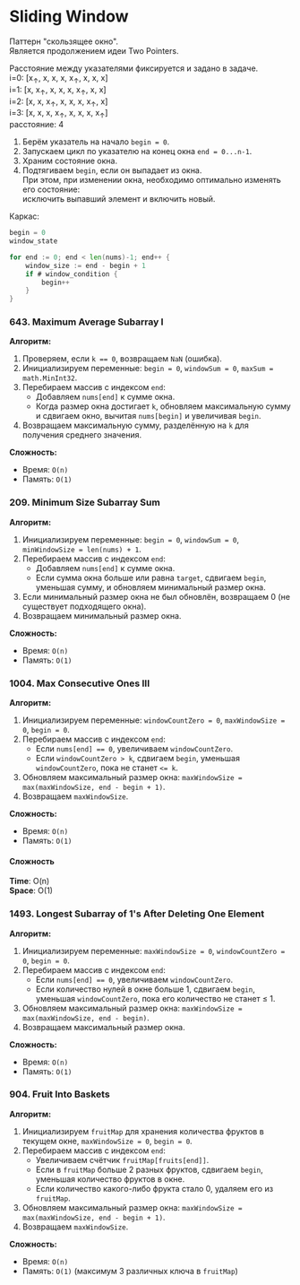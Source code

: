 # Sliding Window

Паттерн "скользящее окно".  
Является продолжением идеи Two Pointers.

Расстояние между указателями фиксируется и задано в задаче.  
i=0: [x<sub>↑</sub>, x, x, x, x<sub>↑</sub>, x, x, x]  
i=1: [x, x<sub>↑</sub>, x, x, x, x<sub>↑</sub>, x, x]  
i=2: [x, x, x<sub>↑</sub>, x, x, x, x<sub>↑</sub>, x]  
i=3: [x, x, x, x<sub>↑</sub>, x, x, x, x<sub>↑</sub>]  
расстояние: 4  

1. Берём указатель на начало `begin = 0`.  
2. Запускаем цикл по указателю на конец окна `end = 0...n-1`.
3. Храним состояние окна.
4. Подтягиваем `begin`, если он выпадает из окна.  
   При этом, при изменении окна, необходимо оптимально изменять его состояние:  
   исключить выпавший элемент и включить новый.

Каркас: 
```go
begin = 0  
window_state  

for end := 0; end < len(nums)-1; end++ {  
    window_size := end - begin + 1  
    if # window_condition {  
        begin++  
    }  
}  
```

### 643. Maximum Average Subarray I

**Алгоритм:**
1. Проверяем, если `k == 0`, возвращаем `NaN` (ошибка).
2. Инициализируем переменные: `begin = 0`, `windowSum = 0`, `maxSum = math.MinInt32`.
3. Перебираем массив с индексом `end`:
   - Добавляем `nums[end]` к сумме окна.
   - Когда размер окна достигает `k`, обновляем максимальную сумму и сдвигаем окно, вычитая `nums[begin]` и увеличивая `begin`.
4. Возвращаем максимальную сумму, разделённую на `k` для получения среднего значения.

**Сложность:**
- Время: `O(n)`
- Память: `O(1)`
### 209. Minimum Size Subarray Sum

**Алгоритм:**
1. Инициализируем переменные: `begin = 0`, `windowSum = 0`, `minWindowSize = len(nums) + 1`.
2. Перебираем массив с индексом `end`:
   - Добавляем `nums[end]` к сумме окна.
   - Если сумма окна больше или равна `target`, сдвигаем `begin`, уменьшая сумму, и обновляем минимальный размер окна.
3. Если минимальный размер окна не был обновлён, возвращаем 0 (не существует подходящего окна).
4. Возвращаем минимальный размер окна.

**Сложность:**
- Время: `O(n)`
- Память: `O(1)`

### 1004. Max Consecutive Ones III

**Алгоритм:**  
1. Инициализируем переменные: `windowCountZero = 0`, `maxWindowSize = 0`, `begin = 0`.  
2. Перебираем массив с индексом `end`:  
   - Если `nums[end] == 0`, увеличиваем `windowCountZero`.
   - Если `windowCountZero > k`, сдвигаем `begin`, уменьшая `windowCountZero`, пока не станет `<= k`.  
3. Обновляем максимальный размер окна: `maxWindowSize = max(maxWindowSize, end - begin + 1)`.  
4. Возвращаем `maxWindowSize`.  

**Сложность:**  
- Время: `O(n)`  
- Память: `O(1)`  

#### Сложность  
**Time**: O(n)  
**Space**: O(1) 


### 1493. Longest Subarray of 1's After Deleting One Element

**Алгоритм:**
1. Инициализируем переменные: `maxWindowSize = 0`, `windowCountZero = 0`, `begin = 0`.
2. Перебираем массив с индексом `end`:
   - Если `nums[end] == 0`, увеличиваем `windowCountZero`.
   - Если количество нулей в окне больше 1, сдвигаем `begin`, уменьшая `windowCountZero`, пока его количество не станет ≤ 1.
3. Обновляем максимальный размер окна: `maxWindowSize = max(maxWindowSize, end - begin)`.
4. Возвращаем максимальный размер окна.

**Сложность:**
- Время: `O(n)`
- Память: `O(1)`

### 904. Fruit Into Baskets  
**Алгоритм:**
1. Инициализируем `fruitMap` для хранения количества фруктов в текущем окне, `maxWindowSize = 0`, `begin = 0`.
2. Перебираем массив с индексом `end`:
   - Увеличиваем счётчик `fruitMap[fruits[end]]`.
   - Если в `fruitMap` больше 2 разных фруктов, сдвигаем `begin`, уменьшая количество фруктов в окне.
   - Если количество какого-либо фрукта стало 0, удаляем его из `fruitMap`.
3. Обновляем максимальный размер окна: `maxWindowSize = max(maxWindowSize, end - begin + 1)`.
4. Возвращаем `maxWindowSize`.

**Сложность:**
- Время: `O(n)`
- Память: `O(1)` (максимум 3 различных ключа в `fruitMap`)
